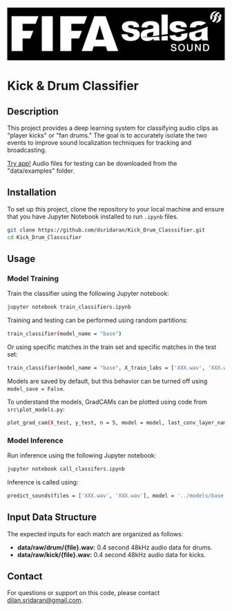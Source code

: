 ![Logo](images/logo.png "Logo")

# Kick & Drum Classifier

## Description
This project provides a deep learning system for classifying audio clips as "player kicks" or "fan drums." The goal is to accurately isolate the two events to improve sound localization techniques for tracking and broadcasting.

[Try app!](https://kickdrumclassifier.streamlit.app/) Audio files for testing can be downloaded from the "data/examples" folder.

## Installation
To set up this project, clone the repository to your local machine and ensure that you have Jupyter Notebook installed to run `.ipynb` files.

```bash
git clone https://github.com/dsridaran/Kick_Drum_Classsifier.git
cd Kick_Drum_Classsifier
```

## Usage

### Model Training

Train the classifier using the following Jupyter notebook:

```bash
jupyter notebook train_classifiers.ipynb
```

Training and testing can be performed using random partitions:

```bash
train_classifier(model_name = "base")
```

Or using specific matches in the train set and specific matches in the test set:

```bash
train_classifier(model_name = "base", X_train_labs = ['XXX.wav', 'XXX.wav'])
```

Models are saved by default, but this behavior can be turned off using `model_save = False`.

To understand the models, GradCAMs can be plotted using code from `src\plot_models.py`:

```bash
plot_grad_cam(X_test, y_test, n = 5, model = model, last_conv_layer_name = 'final_layer')
```

### Model Inference

Run inference using the following Jupyter notebook:

```bash
jupyter notebook call_classifers.ipynb
```

Inference is called using:

```bash
predict_sounds(files = ['XXX.wav', 'XXX.wav'], model = '../models/base.h5')
```

## Input Data Structure

The expected inputs for each match are organized as follows:

- **data/raw/drum/{file}.wav:** 0.4 second 48kHz audio data for drums.
- **data/raw/kick/{file}.wav:** 0.4 second 48kHz audio data for kicks.

## Contact

For questions or support on this code, please contact dilan.sridaran@gmail.com.
